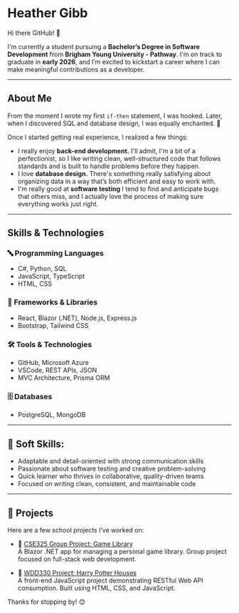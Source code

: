 # Heather Gibb
Hi there GitHub! 👋

I'm currently a student pursuing a **Bachelor’s Degree in Software Development** from **Brigham Young University - Pathway**. I'm on track to graduate in **early 2026**, and I’m excited to kickstart a career where I can make meaningful contributions as a developer.

---

## About Me

From the moment I wrote my first `if-then` statement, I was hooked. Later, when I discovered SQL and database design, I was equally enchanted. 🧠

Once I started getting real experience, I realized a few things:
- I really enjoy **back-end development.** I'll admit, I'm a bit of a perfectionist, so I like writing clean, well-structured code that follows standards and is built to handle problems before they happen.
- I love **database design.** There's something really satisfying about organizing data in a way that’s both efficient and easy to work with.
- I'm really good at **software testing** I tend to find and anticipate bugs that others miss, and I actually love the process of making sure everything works just right.

---

## Skills & Technologies

### 🔤 Programming Languages
- C#, Python, SQL
- JavaScript, TypeScript
- HTML, CSS

### 🧰 Frameworks & Libraries
- React, Blazor (.NET), Node.js, Express.js
- Bootstrap, Tailwind CSS

### 🛠️ Tools & Technologies
- GitHub, Microsoft Azure
- VSCode, REST APIs, JSON
- MVC Architecture, Prisma ORM

### 🗄️ Databases
- PostgreSQL, MongoDB

---

## 🌟 Soft Skills:

- Adaptable and detail-oriented with strong communication skills  
- Passionate about software testing and creative problem-solving  
- Quick learner who thrives in collaborative, quality-driven teams  
- Focused on writing clean, consistent, and maintainable code 

---

## 📂 Projects

Here are a few school projects I’ve worked on:

- 🔗 [CSE325 Group Project: Game Library](https://github.com/heathergibb/GameLibrary/tree/main)  
  A Blazor .NET app for managing a personal game library. Group project focused on full-stack web development.

- 🔗 [WDD330 Project: Harry Potter Houses](https://github.com/heathergibb/HarryPotter)  
  A front-end JavaScript project demonstrating RESTful Web API consumption. Built using HTML, CSS, and JavaScript.
 
Thanks for stopping by! 😊
